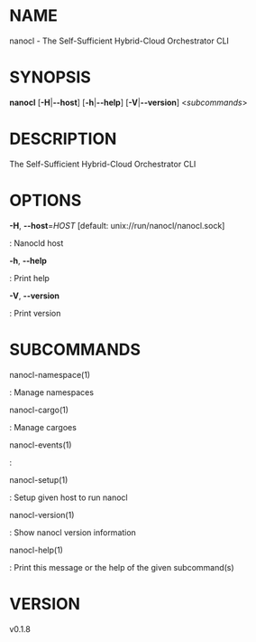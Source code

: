 NAME
====

nanocl - The Self-Sufficient Hybrid-Cloud Orchestrator CLI

SYNOPSIS
========

**nanocl** \[**-H**\|**\--host**\] \[**-h**\|**\--help**\]
\[**-V**\|**\--version**\] \<*subcommands*\>

DESCRIPTION
===========

The Self-Sufficient Hybrid-Cloud Orchestrator CLI

OPTIONS
=======

**-H**, **\--host**=*HOST* \[default: unix://run/nanocl/nanocl.sock\]

:   Nanocld host

**-h**, **\--help**

:   Print help

**-V**, **\--version**

:   Print version

SUBCOMMANDS
===========

nanocl-namespace(1)

:   Manage namespaces

nanocl-cargo(1)

:   Manage cargoes

nanocl-events(1)

:   

nanocl-setup(1)

:   Setup given host to run nanocl

nanocl-version(1)

:   Show nanocl version information

nanocl-help(1)

:   Print this message or the help of the given subcommand(s)

VERSION
=======

v0.1.8
